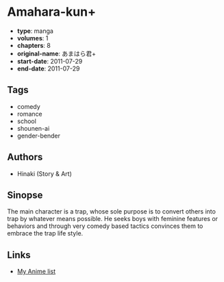 # Amahara-kun+

-   **type**: manga
-   **volumes**: 1
-   **chapters**: 8
-   **original-name**: あまはら君+
-   **start-date**: 2011-07-29
-   **end-date**: 2011-07-29

## Tags

-   comedy
-   romance
-   school
-   shounen-ai
-   gender-bender

## Authors

-   Hinaki (Story & Art)

## Sinopse

The main character is a trap, whose sole purpose is to convert others into trap by whatever means possible. He seeks boys with feminine features or behaviors and through very comedy based tactics convinces them to embrace the trap life style.

## Links

-   [My Anime list](https://myanimelist.net/manga/45881/Amahara-kun_)
